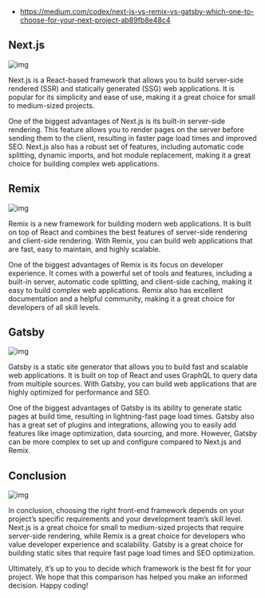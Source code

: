 - https://medium.com/codex/next-js-vs-remix-vs-gatsby-which-one-to-choose-for-your-next-project-ab89fb8e48c4

## Next.js

![img](https://p.ipic.vip/20hhtx.jpg)

Next.js is a React-based framework that allows you to build server-side rendered (SSR) and statically generated (SSG) web applications. It is popular for its simplicity and ease of use, making it a great choice for small to medium-sized projects.

One of the biggest advantages of Next.js is its built-in server-side rendering. This feature allows you to render pages on the server before sending them to the client, resulting in faster page load times and improved SEO. Next.js also has a robust set of features, including automatic code splitting, dynamic imports, and hot module replacement, making it a great choice for building complex web applications.

## Remix

![img](https://p.ipic.vip/8a3ftb.jpg)

Remix is a new framework for building modern web applications. It is built on top of React and combines the best features of server-side rendering and client-side rendering. With Remix, you can build web applications that are fast, easy to maintain, and highly scalable.

One of the biggest advantages of Remix is its focus on developer experience. It comes with a powerful set of tools and features, including a built-in server, automatic code splitting, and client-side caching, making it easy to build complex web applications. Remix also has excellent documentation and a helpful community, making it a great choice for developers of all skill levels.

## Gatsby

![img](https://p.ipic.vip/pqjnbp.png)

Gatsby is a static site generator that allows you to build fast and scalable web applications. It is built on top of React and uses GraphQL to query data from multiple sources. With Gatsby, you can build web applications that are highly optimized for performance and SEO.

One of the biggest advantages of Gatsby is its ability to generate static pages at build time, resulting in lightning-fast page load times. Gatsby also has a great set of plugins and integrations, allowing you to easily add features like image optimization, data sourcing, and more. However, Gatsby can be more complex to set up and configure compared to Next.js and Remix.

## Conclusion

![img](https://miro.medium.com/v2/resize:fit:1400/1*-3wWnlMcQqdonumfDGxFgA.jpeg)

In conclusion, choosing the right front-end framework depends on your project’s specific requirements and your development team’s skill level. Next.js is a great choice for small to medium-sized projects that require server-side rendering, while Remix is a great choice for developers who value developer experience and scalability. Gatsby is a great choice for building static sites that require fast page load times and SEO optimization.

Ultimately, it’s up to you to decide which framework is the best fit for your project. We hope that this comparison has helped you make an informed decision. Happy coding!